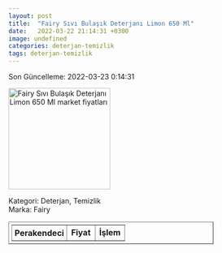 ```yaml
---
layout: post
title:  "Fairy Sıvı Bulaşık Deterjanı Limon 650 Ml"
date:   2022-03-22 21:14:31 +0300
image: undefined
categories: deterjan-temizlik
tags: deterjan-temizlik
---
```


Son Güncelleme: 2022-03-23 0:14:31

<img src="undefined" width="200" alt="Fairy Sıvı Bulaşık Deterjanı Limon 650 Ml market fiyatları" />

Kategori: Deterjan, Temizlik
<br />
Marka: Fairy

<table border="1" style="padding: 5px;width:80%;">
  <tr>
    <td style="padding: 5px;"><strong>Perakendeci</strong></td>
    <td><strong>Fiyat</strong></td>
    <td><strong>İşlem</strong></td>
  </tr>
  
</table>
